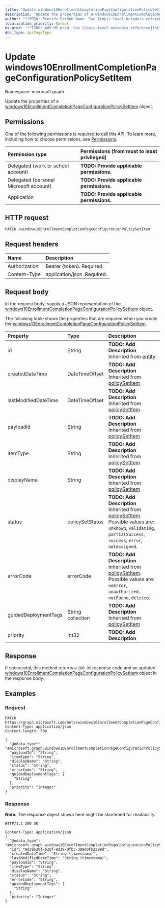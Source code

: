 ```yaml
---
title: "Update windows10EnrollmentCompletionPageConfigurationPolicySetItem"
description: "Update the properties of a windows10EnrollmentCompletionPageConfigurationPolicySetItem object."
author: "**TODO: Provide Github Name. See [topic-level metadata reference](https://msgo.azurewebsites.net/add/document/guidelines/metadata.html#topic-level-metadata)**"
localization_priority: Normal
ms.prod: "**TODO: Add MS prod. See [topic-level metadata reference](https://msgo.azurewebsites.net/add/document/guidelines/metadata.html#topic-level-metadata)**"
doc_type: apiPageType
---
```


# Update windows10EnrollmentCompletionPageConfigurationPolicySetItem
Namespace: microsoft.graph

Update the properties of a [windows10EnrollmentCompletionPageConfigurationPolicySetItem](../resources/intune-windows10enrollmentcompletionpageconfigurationpolicysetitem.md) object.

## Permissions
One of the following permissions is required to call this API. To learn more, including how to choose permissions, see [Permissions](/graph/permissions-reference).

|Permission type|Permissions (from most to least privileged)|
|:---|:---|
|Delegated (work or school account)|**TODO: Provide applicable permissions.**|
|Delegated (personal Microsoft account)|**TODO: Provide applicable permissions.**|
|Application|**TODO: Provide applicable permissions.**|

## HTTP request

<!-- {
  "blockType": "ignored"
}
-->
``` http
PATCH /windows10EnrollmentCompletionPageConfigurationPolicySetItem
```

## Request headers
|Name|Description|
|:---|:---|
|Authorization|Bearer {token}. Required.|
|Content-Type|application/json. Required.|

## Request body
In the request body, supply a JSON representation of the [windows10EnrollmentCompletionPageConfigurationPolicySetItem](../resources/intune-windows10enrollmentcompletionpageconfigurationpolicysetitem.md) object.

The following table shows the properties that are required when you create the [windows10EnrollmentCompletionPageConfigurationPolicySetItem](../resources/intune-windows10enrollmentcompletionpageconfigurationpolicysetitem.md).

|Property|Type|Description|
|:---|:---|:---|
|id|String|**TODO: Add Description** Inherited from [entity](../resources/entity.md)|
|createdDateTime|DateTimeOffset|**TODO: Add Description** Inherited from [policySetItem](../resources/intune-policysetitem.md)|
|lastModifiedDateTime|DateTimeOffset|**TODO: Add Description** Inherited from [policySetItem](../resources/intune-policysetitem.md)|
|payloadId|String|**TODO: Add Description** Inherited from [policySetItem](../resources/intune-policysetitem.md)|
|itemType|String|**TODO: Add Description** Inherited from [policySetItem](../resources/intune-policysetitem.md)|
|displayName|String|**TODO: Add Description** Inherited from [policySetItem](../resources/intune-policysetitem.md)|
|status|policySetStatus|**TODO: Add Description** Inherited from [policySetItem](../resources/intune-policysetitem.md). Possible values are: `unknown`, `validating`, `partialSuccess`, `success`, `error`, `notAssigned`.|
|errorCode|errorCode|**TODO: Add Description** Inherited from [policySetItem](../resources/intune-policysetitem.md). Possible values are: `noError`, `unauthorized`, `notFound`, `deleted`.|
|guidedDeploymentTags|String collection|**TODO: Add Description** Inherited from [policySetItem](../resources/intune-policysetitem.md)|
|priority|Int32|**TODO: Add Description**|



## Response

If successful, this method returns a `200 OK` response code and an updated [windows10EnrollmentCompletionPageConfigurationPolicySetItem](../resources/intune-windows10enrollmentcompletionpageconfigurationpolicysetitem.md) object in the response body.

## Examples

### Request
<!-- {
  "blockType": "request",
  "name": "update_windows10enrollmentcompletionpageconfigurationpolicysetitem"
}
-->
``` http
PATCH https://graph.microsoft.com/beta/windows10EnrollmentCompletionPageConfigurationPolicySetItem
Content-Type: application/json
Content-length: 304

{
  "@odata.type": "#microsoft.graph.windows10EnrollmentCompletionPageConfigurationPolicySetItem",
  "payloadId": "String",
  "itemType": "String",
  "displayName": "String",
  "status": "String",
  "errorCode": "String",
  "guidedDeploymentTags": [
    "String"
  ],
  "priority": "Integer"
}
```


### Response
**Note:** The response object shown here might be shortened for readability.
<!-- {
  "blockType": "response",
  "truncated": true
}
-->
``` http
HTTP/1.1 200 OK

Content-Type: application/json
{
  "@odata.type": "#microsoft.graph.windows10EnrollmentCompletionPageConfigurationPolicySetItem",
  "id": "9d39b30f-b30f-9d39-0fb3-399d0fb3399d",
  "createdDateTime": "String (timestamp)",
  "lastModifiedDateTime": "String (timestamp)",
  "payloadId": "String",
  "itemType": "String",
  "displayName": "String",
  "status": "String",
  "errorCode": "String",
  "guidedDeploymentTags": [
    "String"
  ],
  "priority": "Integer"
}
```

